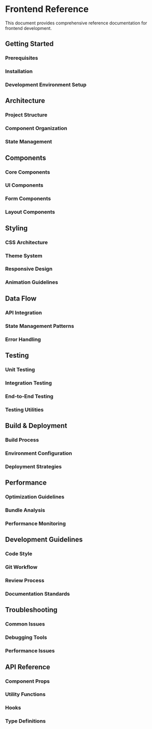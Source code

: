 # Frontend Reference

This document provides comprehensive reference documentation for frontend development.

## Getting Started

### Prerequisites

### Installation

### Development Environment Setup

## Architecture

### Project Structure

### Component Organization

### State Management

## Components

### Core Components

### UI Components

### Form Components

### Layout Components

## Styling

### CSS Architecture

### Theme System

### Responsive Design

### Animation Guidelines

## Data Flow

### API Integration

### State Management Patterns

### Error Handling

## Testing

### Unit Testing

### Integration Testing

### End-to-End Testing

### Testing Utilities

## Build & Deployment

### Build Process

### Environment Configuration

### Deployment Strategies

## Performance

### Optimization Guidelines

### Bundle Analysis

### Performance Monitoring

## Development Guidelines

### Code Style

### Git Workflow

### Review Process

### Documentation Standards

## Troubleshooting

### Common Issues

### Debugging Tools

### Performance Issues

## API Reference

### Component Props

### Utility Functions

### Hooks

### Type Definitions
